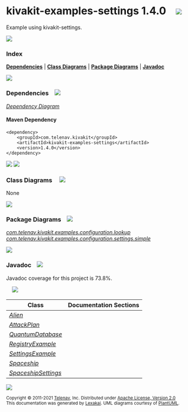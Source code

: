 [//]: # (start-user-text)



[//]: # (end-user-text)

# kivakit-examples-settings 1.4.0 &nbsp;&nbsp; <img src="https://www.kivakit.org/images/kivakit-64.png" srcset="https://www.kivakit.org/images/kivakit-64-2x.png 2x"/>

Example using kivakit-settings.

<img src="https://www.kivakit.org/images/horizontal-line-512.png" srcset="https://www.kivakit.org/images/horizontal-line-512-2x.png 2x"/>

### Index



[**Dependencies**](#dependencies) | [**Class Diagrams**](#class-diagrams) | [**Package Diagrams**](#package-diagrams) | [**Javadoc**](#javadoc)

<img src="https://www.kivakit.org/images/horizontal-line-512.png" srcset="https://www.kivakit.org/images/horizontal-line-512-2x.png 2x"/>

### Dependencies <a name="dependencies"></a> &nbsp;&nbsp; <img src="https://www.kivakit.org/images/dependencies-32.png" srcset="https://www.kivakit.org/images/dependencies-32-2x.png 2x"/>

[*Dependency Diagram*](https://www.kivakit.org/1.4.0/lexakai/kivakit-examples/kivakit-examples-settings/documentation/diagrams/dependencies.svg)

#### Maven Dependency

    <dependency>
        <groupId>com.telenav.kivakit</groupId>
        <artifactId>kivakit-examples-settings</artifactId>
        <version>1.4.0</version>
    </dependency>

<img src="https://www.kivakit.org/images/horizontal-line-128.png" srcset="https://www.kivakit.org/images/horizontal-line-128-2x.png 2x"/>

[//]: # (start-user-text)



[//]: # (end-user-text)

<img src="https://www.kivakit.org/images/horizontal-line-128.png" srcset="https://www.kivakit.org/images/horizontal-line-128-2x.png 2x"/>

### Class Diagrams <a name="class-diagrams"></a> &nbsp; &nbsp; <img src="https://www.kivakit.org/images/diagram-40.png" srcset="https://www.kivakit.org/images/diagram-40-2x.png 2x"/>

None

<img src="https://www.kivakit.org/images/horizontal-line-128.png" srcset="https://www.kivakit.org/images/horizontal-line-128-2x.png 2x"/>

### Package Diagrams <a name="package-diagrams"></a> &nbsp;&nbsp; <img src="https://www.kivakit.org/images/box-32.png" srcset="https://www.kivakit.org/images/box-32-2x.png 2x"/>

[*com.telenav.kivakit.examples.configuration.lookup*](https://www.kivakit.org/1.4.0/lexakai/kivakit-examples/kivakit-examples-settings/documentation/diagrams/com.telenav.kivakit.examples.configuration.lookup.svg)  
[*com.telenav.kivakit.examples.configuration.settings.simple*](https://www.kivakit.org/1.4.0/lexakai/kivakit-examples/kivakit-examples-settings/documentation/diagrams/com.telenav.kivakit.examples.configuration.settings.simple.svg)

<img src="https://www.kivakit.org/images/horizontal-line-128.png" srcset="https://www.kivakit.org/images/horizontal-line-128-2x.png 2x"/>

### Javadoc <a name="javadoc"></a> &nbsp;&nbsp; <img src="https://www.kivakit.org/images/books-32.png" srcset="https://www.kivakit.org/images/books-32-2x.png 2x"/>

Javadoc coverage for this project is 73.8%.  
  
&nbsp; &nbsp; <img src="https://www.kivakit.org/images/meter-70-96.png" srcset="https://www.kivakit.org/images/meter-70-96-2x.png 2x"/>




| Class | Documentation Sections |
|---|---|
| [*Alien*](https://www.kivakit.org/1.4.0/javadoc/kivakit-examples/com/telenav/kivakit/examples/configuration/lookup/Alien.html) |  |  
| [*AttackPlan*](https://www.kivakit.org/1.4.0/javadoc/kivakit-examples/com/telenav/kivakit/examples/configuration/lookup/AttackPlan.html) |  |  
| [*QuantumDatabase*](https://www.kivakit.org/1.4.0/javadoc/kivakit-examples/com/telenav/kivakit/examples/configuration/lookup/QuantumDatabase.html) |  |  
| [*RegistryExample*](https://www.kivakit.org/1.4.0/javadoc/kivakit-examples/com/telenav/kivakit/examples/configuration/lookup/RegistryExample.html) |  |  
| [*SettingsExample*](https://www.kivakit.org/1.4.0/javadoc/kivakit-examples/com/telenav/kivakit/examples/configuration/settings/simple/SettingsExample.html) |  |  
| [*Spaceship*](https://www.kivakit.org/1.4.0/javadoc/kivakit-examples/com/telenav/kivakit/examples/configuration/lookup/Spaceship.html) |  |  
| [*SpaceshipSettings*](https://www.kivakit.org/1.4.0/javadoc/kivakit-examples/com/telenav/kivakit/examples/configuration/settings/simple/SpaceshipSettings.html) |  |  

[//]: # (start-user-text)



[//]: # (end-user-text)

<img src="https://www.kivakit.org/images/horizontal-line-512.png" srcset="https://www.kivakit.org/images/horizontal-line-512-2x.png 2x"/>

<sub>Copyright &#169; 2011-2021 [Telenav](https://telenav.com), Inc. Distributed under [Apache License, Version 2.0](LICENSE)</sub>  
<sub>This documentation was generated by [Lexakai](https://lexakai.org). UML diagrams courtesy of [PlantUML](https://plantuml.com).</sub>

